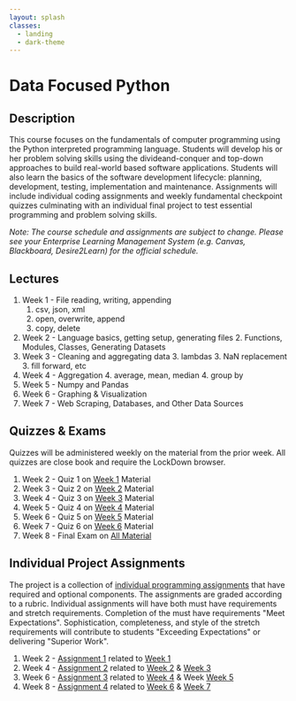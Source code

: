 ```yaml
---
layout: splash
classes:
  - landing
  - dark-theme
---
```


# Data Focused Python

## Description

This course focuses on the fundamentals of computer programming using the Python interpreted programming language. Students will develop his or her problem solving skills using the divideand-conquer and top-down approaches to build real-world based software applications. Students will also learn the basics of the software
development lifecycle: planning, development, testing, implementation and maintenance. Assignments will include individual coding assignments and weekly fundamental checkpoint quizzes culminating with an individual final project to test essential programming and problem solving skills.

*Note: The course schedule and assignments are subject to change. Please see your Enterprise Learning Management System (e.g. Canvas, Blackboard, Desire2Learn) for the official schedule.*

## Lectures

1. Week 1<a name='week1'></a> - File reading, writing, appending
    1. csv, json, xml
    1. open, overwrite, append
    1. copy, delete
2. Week 2<a name='week2'></a> - Language basics, getting setup, generating files
    2. Functions, Modules, Classes, Generating Datasets
3. Week 3<a name='week3'></a> - Cleaning and aggregating data
    3. lambdas
    3. NaN replacement
    3. fill forward, etc
4. Week 4<a name='week4'></a> - Aggregation
    4. average, mean, median
    4. group by
5. Week 5<a name='week5'></a> - Numpy and Pandas
6. Week 6<a name='week6'></a> - Graphing & Visualization
7. Week 7<a name='week7'></a> - Web Scraping, Databases, and Other Data Sources

## Quizzes & Exams

Quizzes will be administered weekly on the material from the prior week. All quizzes are close book and require the LockDown browser.

1. Week 2 - Quiz 1 on [Week 1](#week1) Material
2. Week 3 - Quiz 2 on [Week 2](#week2) Material
3. Week 4 - Quiz 3 on [Week 3](#week3) Material
4. Week 5 - Quiz 4 on [Week 4](#week4) Material
5. Week 6 - Quiz 5 on [Week 5](#week5) Material
6. Week 7 - Quiz 6 on [Week 6](#week6) Material
7. Week 8 - Final Exam on [All Material](#Lectures)

## Individual Project Assignments

The project is a collection of [individual programming assignments](individual-project/project-description.md) that have required and optional components. The assignments are graded according to a rubric. Individual assignments will have both must have requirements and stretch requirements. Completion of the must have requirements "Meet Expectations". Sophistication, completeness, and style of the stretch requirements will contribute to students "Exceeding Expectations" or delivering "Superior Work".

1. Week 2 - [Assignment 1](individual-project/project-description.md) related to [Week 1](#week1)
2. Week 4 - [Assignment 2](individual-project/project-description.md) related to [Week 2](#week2) & [Week 3](#week3)
3. Week 6 - [Assignment 3](individual-project/project-description.md) related to [Week 4](#week4) & Week [Week 5](#week5)
4. Week 8 - [Assignment 4](individual-project/project-description.md) related to [Week 6](#week6) & [Week 7](#week7)